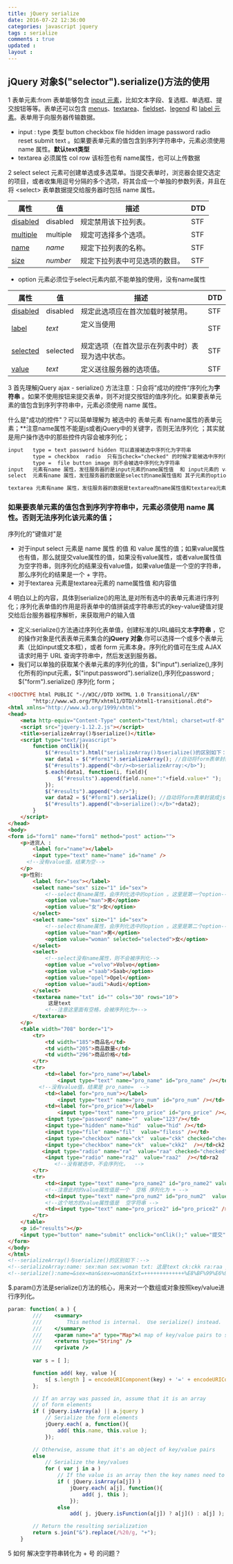 ```yaml
---
title: jQuery serialize
date: 2016-07-22 12:36:00
categories: javascript jquery
tags : serialize
comments : true 
updated : 
layout : 
---
```


## jQuery  对象$("selector").serialize()方法的使用

1 表单元素:from 表单能够包含 [input 元素](tag_input.asp.htm)，比如文本字段、复选框、单选框、提交按钮等等。表单还可以包含 [menus](tag_menu.asp.htm)、[textarea](tag_textarea.asp.htm)、[fieldset](tag_fieldset.asp.htm)、[legend](tag_legend.asp.htm) 和 [label 元素](tag_label.asp.htm)。表单用于向服务器传输数据。

* input : type 类型 button checkbox file hidden image password radio reset submit text   。如果要表单元素的值包含到序列字符串中，元素必须使用 name 属性。**默认text类型** 
* textarea  必须属性 col row  该标签也有 name属性，也可以上传数据

2 select select 元素可创建单选或多选菜单。当提交表单时，浏览器会提交选定的项目，或者收集用逗号分隔的多个选项，将其合成一个单独的参数列表，并且在将 \<select> 表单数据提交给服务器时包括 name 属性。

| 属性                                      | 值        | 描述              | DTD  |
| --------------------------------------- | -------- | --------------- | ---- |
| [disabled](att_select_disabled.asp.htm) | disabled | 规定禁用该下拉列表。      | STF  |
| [multiple](att_select_multiple.asp.htm) | multiple | 规定可选择多个选项。      | STF  |
| [name](att_select_name.asp.htm)         | *name*   | 规定下拉列表的名称。      | STF  |
| [size](att_select_size.asp.htm)         | *number* | 规定下拉列表中可见选项的数目。 | STF  |

*  option 元素必须位于select元素内部,不能单独的使用，没有name属性

| 属性                                      | 值        | 描述                        | DTD  |
| --------------------------------------- | -------- | ------------------------- | ---- |
| [disabled](att_option_disabled.asp.htm) | disabled | 规定此选项应在首次加载时被禁用。          | STF  |
| [label](att_option_label.asp.htm)       | *text*   | 定义当使用 <optgroup> 时所使用的标注。 | STF  |
| [selected](att_option_selected.asp.htm) | selected | 规定选项（在首次显示在列表中时）表现为选中状态。  | STF  |
| [value](att_option_value.asp.htm)       | *text*   | 定义送往服务器的选项值。              | STF  |

3 首先理解jQuery ajax - serialize() 方法注意：只会将”成功的控件“序列化为**字符串** 。如果不使用按钮来提交表单，则不对提交按钮的值序列化。如果要表单元素的值包含到序列字符串中，元素必须使用 name 属性。 

什么是"成功的控件"？可以简单理解为   被选中的  表单元素 有name属性的表单元素；**注意name属性不能是js或者jQuery中的关键字，否则无法序列化 ；其实就是用户操作选中的那些控件内容会被序列化；

```html
input 	type = text password hidden 可以直接被选中序列化为字符串
        type = checkbox  radio  只有当check="checked" 的时候才能被选中序列化为字符串
        type =  file button image 则不会被选中序列化为字符串
input   元素有name 属性，发往服务器的是input元素的name属性值  和 input元素的 value 值
select  元素有name 属性，发往服务器的数据是select的name属性值和 其子元素的option元素的 value值;注意不是option标签包裹的内容 <option value="man">男</option>  上传到服务器的是   man ;
```

```html
textarea 元素有name 属性，发往服务器的数据是textarea的name属性值和textarea元素的内容；
```

### 如果要表单元素的值包含到序列字符串中，元素必须使用 name 属性。否则无法序列化该元素的值；

序列化的"键值对"是   

*  对于input  select 元素是 name 属性 的值 和  value 属性的值；如果value属性也有值，那么就提交value属性的值，如果没有value属性，或者value属性值为空字符串，则序列化的结果没有value值，如果value值是一个空的字符串，那么序列化的结果是一个  +  字符。
*  对于textarea 元素是textarea元素的 name属性值  和内容值

4 明白以上的内容，具体到serialize()的用法,是对所有选中的表单元素进行序列化；序列化表单值的作用是将表单中的值拼装成字符串形式的key-value键值对提交给后台服务器程序解析，来获取用户的输入值

*  定义:serialize()方法通过序列化表单值，创建标准的URL编码文本**字符串** ，它的操作对象是代表表单元素集合的**jQuery 对象**.你可以选择一个或多个表单元素（比如input或文本框），或者 form 元素本身。序列化的值可在生成 AJAX 请求时用于 URL 查询字符串中，然后发送到服务器。
*  我们可以单独的获取某个表单元素的序列化的值，$("input").serialize(),序列化所有的input元素，\$("input:password").serialize(),序列化password ; \$("form").serialize()  序列化 form；

```html
<!DOCTYPE html PUBLIC "-//W3C//DTD XHTML 1.0 Transitional//EN"
        "http://www.w3.org/TR/xhtml1/DTD/xhtml1-transitional.dtd">
<html xmlns="http://www.w3.org/1999/xhtml">
<head>
    <meta http-equiv="Content-Type" content="text/html; charset=utf-8" />
    <script src="jquery-1.12.2.js"></script>
    <title>serializeArray()与serialize()</title>
    <script type="text/javascript">
        function onClik(){
            $("#results").html("serializeArray()与serialize()的区别如下：");
            var data1 = $("#form1").serializeArray(); //自动将form表单封装成json
            $("#results").append("<br/><b>serializeArray:</b>");
            $.each(data1, function(i, field){
                $("#results").append(field.name+":"+field.value+" ");
            });
            $("#results").append("<br/>");
            var data2 = $("#form1").serialize(); //自动将form表单封装成json
            $("#results").append("<b>serialize():</b>"+data2);
        }
    </script>
</head>
<body>
<form id="form1" name="form1" method="post" action="">
    <p>进货人 :
        <label for="name"></label>
        <input type="text" name="name" id="name" />
      <!--没有value值，结果为空-->
    </p>
    <p>性别:
        <label for="sex"></label>
        <select name="sex" size="1" id="sex">
            <!--select有name属性，会序列化选中的option 。这里是第一个option-->
            <option value="man">男</option>
            <option value="女">女</option>
        </select>
        <select name="sex" size="1" id="sex">
            <!--select有name属性，会序列化选中的option 。这里是第二个option-->
            <option value="man">男</option>
            <option value="woman" selected="selected">女</option>
        </select>
        <select>
            <!--select没有name属性，则不会被序列化-->
            <option value ="volvo">Volvo</option>
            <option value ="saab">Saab</option>
            <option value="opel">Opel</option>
            <option value="audi">Audi</option>
        </select>
        <textarea name="txt" id="" cols="30" rows="10">
             这是text
            <!--注意这里面有空格，会被序列化为+-->
        </textarea>
    </p>
    <table width="708" border="1">
        <tr>
            <td width="185">商品名</td>
            <td width="205">商品数量</td>
            <td width="296">商品价格</td>
        </tr>
        <tr>
            <td><label for="pro_name"></label>
                <input type="text" name="pro_name" id="pro_name" /></td>
          <!--没有value值，结果是 pro_name=  -->
            <td><label for="pro_num"></label>
                <input type="text" name="pro_num" id="pro_num" /></td>
            <td><label for="pro_price"></label>
                <input type="text" name="pro_price" id="pro_price" /></td>
            <input type="password" name=""  value="123"/></td>
            <input type="hidden" name="hid"  value="hid" /></td>
            <input type="file" name="fil"  value="filess" /></td>
            <input type="checkbox" name="ck"  value="ckk" checked="checked" /></td>ck
            <input type="checkbox" name="ck"  value="ckk2"  /></td>ck2
		   <input type="radio" name="ra"  value="raa" checked="checked" /></td>ra
            <input type="radio" name="ra2"  value="raa2"  /></td>ra2
			   <!--没有被选中，不会序列化，  -->
        </tr>
        <tr>
            <td><input type="text" name="pro_name2" id="pro_name2" value=" " /></td>
            <!--注意此时的value属性值是一个  空格 序列化为 + -->
            <td><input type="text" name="pro_num2" id="pro_num2"  value=""/></td>
            <!--这个地方的value属性值是  空字符串 -->
            <td><input type="text" name="pro_price2" id="pro_price2" /></td>
        </tr>
    </table>
    <p id="results"></p>
    <input type="button" name="submit" onclick="onClik();" value="提交"/>
</form>
</body>
</html>
<!--serializeArray()与serialize()的区别如下：-->
<!--serializeArray:name: sex:man sex:woman txt: 这是text ck:ckk ra:raa pro_name: pro_num: pro_price: hid:hid pro_name2: pro_num2: pro_price2:-->
<!--serialize():name=&sex=man&sex=woman&txt=+++++++++++++%E8%BF%99%E6%98%AFtext%3C!&#45;&#45;%E6%B3%A8%E6%84%8F%E8%BF%99%E9%87%8C%E9%9D%A2%E6%9C%89%E7%A9%BA%E6%A0%BC%EF%BC%8C%E4%BC%9A%E8%A2%AB%E5%BA%8F%E5%88%97%E5%8C%96%E4%B8%BA%2B&#45;&#45;%3E%0D%0A++++++++&ck=ckk&ra=raa&pro_name=&pro_num=&pro_price=&hid=hid&pro_name2=+&pro_num2=&pro_price2=-->
```

$.param()方法是serialize()方法的核心，用来对一个数组或对象按照key/value进行序列化。

```javascript
param: function( a ) {
        ///    <summary>
        ///        This method is internal.  Use serialize() instead.
        ///    </summary>
        ///    <param name="a" type="Map">A map of key/value pairs to serialize into a string.</param>'
        ///    <returns type="String" />
        ///    <private />
    
        var s = [ ];

        function add( key, value ){
            s[ s.length ] = encodeURIComponent(key) + '=' + encodeURIComponent(value);
        };

        // If an array was passed in, assume that it is an array
        // of form elements
        if ( jQuery.isArray(a) || a.jquery )
            // Serialize the form elements
            jQuery.each( a, function(){
                add( this.name, this.value );
            });

        // Otherwise, assume that it's an object of key/value pairs
        else
            // Serialize the key/values
            for ( var j in a )
                // If the value is an array then the key names need to be repeated
                if ( jQuery.isArray(a[j]) )
                    jQuery.each( a[j], function(){
                        add( j, this );
                    });
                else
                    add( j, jQuery.isFunction(a[j]) ? a[j]() : a[j] );

        // Return the resulting serialization
        return s.join("&").replace(/%20/g, "+");
    }
```



5 如何 解决空字符串转化为 +  号 的问题？



